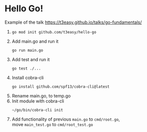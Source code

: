 # Hello Go!

Example of the talk https://t3easy.github.io/talks/go-fundamentals/

1. ```
   go mod init github.com/t3easy/hello-go
   ```
1. Add main.go and run it
   ```
   go run main.go
   ```
1. Add test and run it
   ```
   go test ./...
   ```
1. Install cobra-cli
   ```
   go install github.com/spf13/cobra-cli@latest
   ```
1. Rename main.go, to temp.go
1. Init module with cobra-cli
   ```
   ~/go/bin/cobra-cli init
   ```
1. Add functionality of previous `main.go` to `cmd/root.go`,  
   move `main_test.go` to `cmd/root_test.go`
